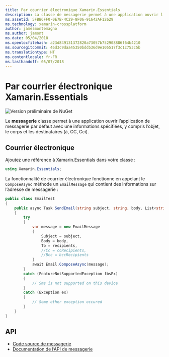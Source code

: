 ```yaml
---
title: Par courrier électronique Xamarin.Essentials
description: La classe de messagerie permet à une application ouvrir l’application de messagerie par défaut avec une informations spécifiées, y compris l’objet, le corps et les destinataires (à, CC, Cci).
ms.assetid: 5FBB6FF0-0E7B-4C29-8F06-91642AF12629
ms.technology: xamarin-crossplatform
author: jamesmontemagno
ms.author: jamont
ms.date: 05/04/2018
ms.openlocfilehash: a23d849131372820a73057b752908886f64b4210
ms.sourcegitcommit: 46d3c9daa45350bdd536d9e105517f3c1c753c5b
ms.translationtype: HT
ms.contentlocale: fr-FR
ms.lasthandoff: 05/07/2018
---
```

# <a name="xamarinessentials-email"></a>Par courrier électronique Xamarin.Essentials

![Version préliminaire de NuGet](~/media/shared/pre-release.png)

Le **messagerie** classe permet à une application ouvrir l’application de messagerie par défaut avec une informations spécifiées, y compris l’objet, le corps et les destinataires (à, CC, Cci).

## <a name="using-email"></a>Courrier électronique

Ajoutez une référence à Xamarin.Essentials dans votre classe :

```csharp
using Xamarin.Essentials;
```

La fonctionnalité de courrier électronique fonctionne en appelant le `ComposeAsync` méthode un `EmailMessage` qui contient des informations sur l’adresse de messagerie :

```csharp
public class EmailTest
{
    public async Task SendEmail(string subject, string, body, List<string> recipients)
    {
        try
        {
            var message = new EmailMessage
            {
                Subject = subject,
                Body = body,
                To = recipients,
                //Cc = ccRecipients,
                //Bcc = bccRecipients
            }
            await Email.ComposeAsync(message);
        }
        catch (FeatureNotSupportedException fbsEx)
        {
            // Sms is not supported on this device
        }
        catch (Exception ex)
        {
            // Some other exception occured
        }
    }
}
```

## <a name="api"></a>API

- [Code source de messagerie](https://github.com/xamarin/Essentials/tree/master/Essentials/Email)
- [Documentation de l’API de messagerie](xref:Xamarin.Essentials.Email)
